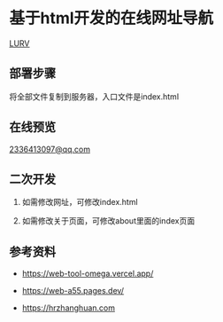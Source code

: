 # 基于html开发的在线网址导航

[LURV](./Readme-en.md)

## 部署步骤

将全部文件复制到服务器，入口文件是index.html


## 在线预览

2336413097@qq.com


## 二次开发

1. 如需修改网址，可修改index.html

2. 如需修改关于页面，可修改about里面的index页面


## 参考资料

- https://web-tool-omega.vercel.app/

- https://web-a55.pages.dev/

- https://hrzhanghuan.com
